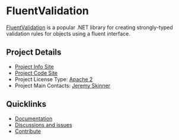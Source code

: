 # FluentValidation

[FluentValidation](https://fluentvalidation.net/) is a popular .NET library for creating strongly-typed validation rules for objects using a fluent interface.

## Project Details

* [Project Info Site](https://fluentvalidation.net)
* [Project Code Site](https://github.com/fluentvalidation/fluentvalidation)
* Project License Type: [Apache 2](https://github.com/FluentValidation/FluentValidation/blob/master/License.txt)
* Project Main Contacts: [Jeremy Skinner](https://github.com/JeremySkinner)

## Quicklinks

* [Documentation](https://docs.fluentvalidation.net)
* [Discussions and issues](https://github.com/FluentValidation/FluentValidation/issues)
* [Contribute](https://github.com/fluentvalidation/fluentvalidation/blob/master/CONTRIBUTING.md)
